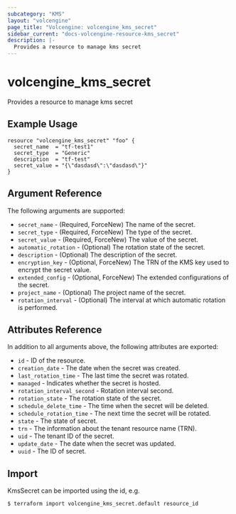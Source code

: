```yaml
---
subcategory: "KMS"
layout: "volcengine"
page_title: "Volcengine: volcengine_kms_secret"
sidebar_current: "docs-volcengine-resource-kms_secret"
description: |-
  Provides a resource to manage kms secret
---
```

# volcengine_kms_secret
Provides a resource to manage kms secret
## Example Usage
```hcl
resource "volcengine_kms_secret" "foo" {
  secret_name  = "tf-test1"
  secret_type  = "Generic"
  description  = "tf-test"
  secret_value = "{\"dasdasd\":\"dasdasd\"}"
}
```
## Argument Reference
The following arguments are supported:
* `secret_name` - (Required, ForceNew) The name of the secret.
* `secret_type` - (Required, ForceNew) The type of the secret.
* `secret_value` - (Required, ForceNew) The value of the secret.
* `automatic_rotation` - (Optional) The rotation state of the secret.
* `description` - (Optional) The description of the secret.
* `encryption_key` - (Optional, ForceNew) The TRN of the KMS key used to encrypt the secret value.
* `extended_config` - (Optional, ForceNew) The extended configurations of the secret.
* `project_name` - (Optional) The project name of the secret.
* `rotation_interval` - (Optional) The interval at which automatic rotation is performed.

## Attributes Reference
In addition to all arguments above, the following attributes are exported:
* `id` - ID of the resource.
* `creation_date` - The date when the secret was created.
* `last_rotation_time` - The last time the secret was rotated.
* `managed` - Indicates whether the secret is hosted.
* `rotation_interval_second` - Rotation interval second.
* `rotation_state` - The rotation state of the secret.
* `schedule_delete_time` - The time when the secret will be deleted.
* `schedule_rotation_time` - The next time the secret will be rotated.
* `state` - The state of secret.
* `trn` - The information about the tenant resource name (TRN).
* `uid` - The tenant ID of the secret.
* `update_date` - The date when the secret was updated.
* `uuid` - The ID of secret.


## Import
KmsSecret can be imported using the id, e.g.
```
$ terraform import volcengine_kms_secret.default resource_id
```

